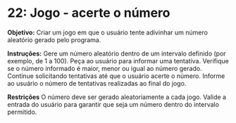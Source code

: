 # 22: Jogo - acerte o número
**Objetivo:**
Criar um jogo em que o usuário tente adivinhar um número aleatório gerado pelo programa.

**Instruções:**
Gere um número aleatório dentro de um intervalo definido (por exemplo, de 1 a 100).
Peça ao usuário para informar uma tentativa.
Verifique se o número informado é maior, menor ou igual ao número gerado.
Continue solicitando tentativas até que o usuário acerte o número.
Informe ao usuário o número de tentativas realizadas ao final do jogo.

**Restrições**
O número deve ser gerado aleatoriamente a cada jogo.
Valide a entrada do usuário para garantir que seja um número dentro do intervalo permitido.